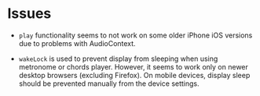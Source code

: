 # Issues

- `play` functionality seems to not work on some older iPhone iOS versions due to problems with AudioContext.

- `wakeLock` is used to prevent display from sleeping when using metronome or chords player. However, it seems to work only on newer desktop browsers (excluding Firefox). On mobile devices, display sleep should be prevented manually from the device settings.
